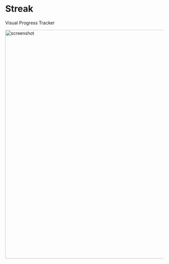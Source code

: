 # Streak
Visual Progress Tracker

<img width="725" alt="screenshot" src="https://user-images.githubusercontent.com/87709993/196581611-db95f4fe-49d1-4aeb-93a4-cd40a8f0aaac.png">
